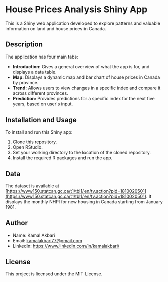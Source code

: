 # House Prices Analysis Shiny App

This is a Shiny web application developed to explore patterns and valuable information on land and house prices in Canada.

## Description

The application has four main tabs:

- **Introduction:** Gives a general overview of what the app is for, and displays a data table.
- **Map:** Displays a dynamic map and bar chart of house prices in Canada by province.
- **Trend:** Allows users to view changes in a specific index and compare it across different provinces.
- **Prediction:** Provides predictions for a specific index for the next five years, based on user's input.

## Installation and Usage

To install and run this Shiny app:

1. Clone this repository.
2. Open RStudio.
3. Set your working directory to the location of the cloned repository.
4. Install the required R packages and run the app.


## Data

The dataset is available at [https://www150.statcan.gc.ca/t1/tbl1/en/tv.action?pid=1810020501](https://www150.statcan.gc.ca/t1/tbl1/en/tv.action?pid=1810020501). It displays the monthly NHPI for new housing in Canada starting from January 1981.



## Author
- Name: Kamal Akbari
- Email: kamalakbari77@gmail.com
- LinkedIn: https://www.linkedin.com/in/kamalakbari/

## License

This project is licensed under the MIT License.
